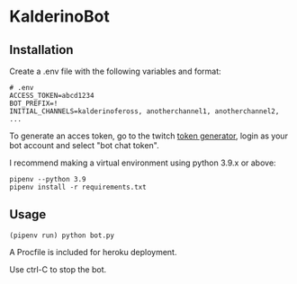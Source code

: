 # KalderinoBot

## Installation

Create a .env file with the following variables and format:

```
# .env
ACCESS_TOKEN=abcd1234 
BOT_PREFIX=!
INITIAL_CHANNELS=kalderinofeross, anotherchannel1, anotherchannel2, ...
```

To generate an acces token, go to the twitch [token generator](https://twitchtokengenerator.com/), login as your bot account and select "bot chat token".


I recommend making a virtual environment using python 3.9.x or above:

```
pipenv --python 3.9
pipenv install -r requirements.txt
```

## Usage

```
(pipenv run) python bot.py
```

A Procfile is included for heroku deployment.

Use ctrl-C to stop the bot.
